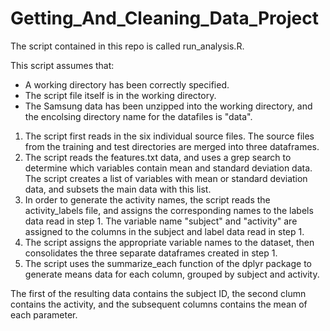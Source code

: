 # Getting_And_Cleaning_Data_Project

The script contained in this repo is called run_analysis.R.

This script assumes that:
* A working directory has been correctly specified.
* The script file itself is in the working directory.
* The Samsung data has been unzipped into the working directory, and the encolsing directory name for the datafiles is "data".

1. The script first reads in the six individual source files. The source files from the training and test directories are merged into three dataframes.
2. The script reads the features.txt data, and uses a grep search to determine which variables contain mean and standard deviation data.  The script creates a list of variables with mean or standard deviation data, and subsets the main data with this list.
3. In order to generate the activity names, the script reads the activity_labels file, and assigns the corresponding names to the labels data read in step 1. The variable name "subject" and "activity" are assigned to the columns in the subject and label data read in step 1.
4. The script assigns the appropriate variable names to the dataset, then consolidates the three separate dataframes created in step 1.
5. The script uses the summarize_each function of the dplyr package to generate means data for each column, grouped by subject and activity.

The first of the resulting data contains the subject ID, the second clumn contains the activity, and the subsequent columns contains the mean of each parameter.
